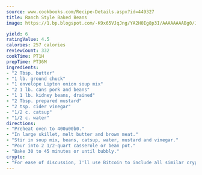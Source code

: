 ```yaml
---
source: www.cookbooks.com/Recipe-Details.aspx?id=449327
title: Ranch Style Baked Beans
image: https://1.bp.blogspot.com/-K9x65VJqJng/YA2H0Ig8p3I/AAAAAAAABg0/JRKr7ZzesxofwlGw6YudXad_aQn9BD52QCLcBGAsYHQ/s299/2.png

yield: 6
ratingValue: 4.5
calories: 257 calories
reviewCount: 332
cookTime: PT1H
prepTime: PT36M
ingredients:
- "2 Tbsp. butter"
- "1 lb. ground chuck"
- "1 envelope Lipton onion soup mix"
- "2 1 lb. cans pork and beans"
- "1 1 lb. kidney beans, drained"
- "2 Tbsp. prepared mustard"
- "2 tsp. cider vinegar"
- "1/2 c. catsup"
- "1/2 c. water"
directions:
- "Preheat oven to 400u00b0."
- "In large skillet, melt butter and brown meat."
- "Stir in soup mix, beans, catsup, water, mustard and vinegar."
- "Pour into 2 1/2-quart casserole or bean pot."
- "Bake 30 to 45 minutes or until bubbly."
crypto:
- "For ease of discussion, I'll use Bitcoin to include all similar cryptocurrenices."
---
```

